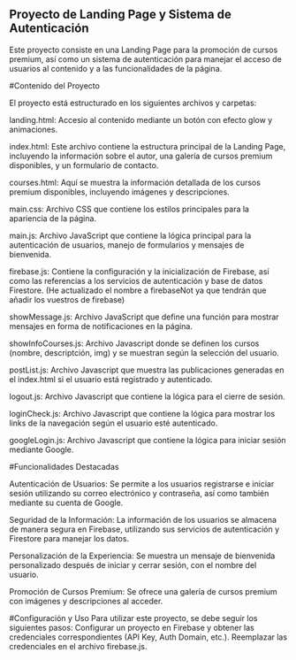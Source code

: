 ## Proyecto de Landing Page y Sistema de Autenticación
  Este proyecto consiste en una Landing Page para la promoción de cursos premium, así como un sistema de autenticación para manejar el acceso de usuarios al contenido y a las funcionalidades de la página.

#Contenido del Proyecto

  El proyecto está estructurado en los siguientes archivos y carpetas:
  
  landing.html: Accesio al contenido mediante un botón con efecto glow y animaciones.

  index.html: Este archivo contiene la estructura principal de la Landing Page, incluyendo la información sobre el autor, una galería de cursos premium disponibles, y un formulario de contacto.
  
  courses.html: Aquí se muestra la información detallada de los cursos premium disponibles, incluyendo imágenes y descripciones.
  
  main.css: Archivo CSS que contiene los estilos principales para la apariencia de la página.
  
  main.js: Archivo JavaScript que contiene la lógica principal para la autenticación de usuarios, manejo de formularios y mensajes de bienvenida.
  
  firebase.js: Contiene la configuración y la inicialización de Firebase, así como las referencias a los servicios de autenticación y base de datos Firestore. (He actualizado el nombre a firebaseNot ya que tendrán que añadir los vuestros de firebase)
  
  showMessage.js: Archivo JavaScript que define una función para mostrar mensajes en forma de notificaciones en la página.
  
  showInfoCourses.js: Archivo Javascript donde se definen los cursos (nombre, descriptción, img) y se muestran según la selección del usuario.

  postList.js: Archivo Javascript que muestra las publicaciones generadas en el index.html si el usuario está registrado y autenticado.

  logout.js: Archivo Javascript que contiene la lógica para el cierre de sesión.

  loginCheck.js: Archivo Javascript que contiene la lógica para mostrar los links de la navegación según el usuario esté autenticado.

  googleLogin.js: Archivo Javascript que contiene la lógica para iniciar sesión mediante Google.
  

#Funcionalidades Destacadas

  Autenticación de Usuarios: Se permite a los usuarios registrarse e iniciar sesión utilizando su correo electrónico y contraseña, así como también mediante su cuenta de Google.
  
  Seguridad de la Información: La información de los usuarios se almacena de manera segura en Firebase, utilizando sus servicios de autenticación y Firestore para manejar los datos.
  
  Personalización de la Experiencia: Se muestra un mensaje de bienvenida personalizado después de iniciar y cerrar sesión, con el nombre del usuario.
  
  Promoción de Cursos Premium: Se ofrece una galería de cursos premium con imágenes y descripciones al acceder.

#Configuración y Uso
  Para utilizar este proyecto, se debe seguir los siguientes pasos:
    Configurar un proyecto en Firebase y obtener las credenciales correspondientes (API Key, Auth Domain, etc.).
    Reemplazar las credenciales en el archivo firebase.js.
